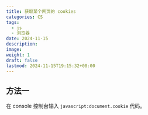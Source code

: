 ```yaml
---
title: 获取某个网页的 cookies
categories: CS
tags:
  - js
  - 浏览器
date: 2024-11-15
description: 
image: 
weight: 1
draft: false
lastmod: 2024-11-15T19:15:32+08:00
---
```

## 方法一

在 console 控制台输入 `javascript:document.cookie` 代码。